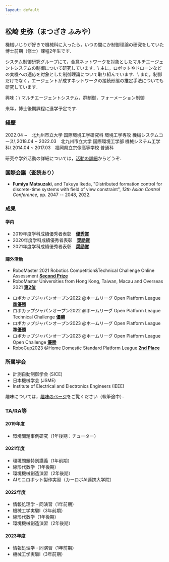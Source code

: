 ```yaml
---
layout: default
---
```


## **松崎 史弥（まつざき ふみや）**
機械いじりが好きで機械科に入ったら，いつの間にか制御理論の研究をしていた博士前期（修士）課程2年生です．

システム制御研究グループにて，合意ネットワークを対象としたマルチエージェントシステムの制御について研究しています．\\
主に，ロボットやドローンなどの実機への適応を対象とした制御理論について取り組んでいます．\\
また，制御だけでなく，エージェントが成すネットワークの接続形態の推定手法についても研究しています．

興味：\\
マルチエージェントシステム，群制御，フォーメーション制御

来年，博士後期課程に進学予定です．

<!-- [Link to another page](./another-page.html). -->

### **経歴**
2022.04 ~　北九州市立大学 国際環境工学研究科 環境工学専攻 機械システムコース\\
2018.04 ~ 2022.03　北九州市立大学 国際環境工学部 機械システム工学科\\
2014.04 ~ 2017.03　福岡県立宗像高等学校 普通科
<!-- 2022年4月　北九州市立大学 国際環境工学研究科 環境工学専攻 機械システムコース 博士前期課程　入学
2022年3月　北九州市立大学 国際環境工学部 機械システム工学科　卒業
2018年4月　北九州市立大学 国際環境工学部 機械システム工学科　入学
2017年3月　福岡県立宗像高等学校　卒業
2014年4月　福岡県立宗像高等学校　入学   -->

研究や学外活動の詳細については，[活動の詳細](./detail.html)からどうぞ．

### **国際会議**（査読あり）
* __Fumiya Matsuzaki__, and Takuya Ikeda, "Distributed formation control for discrete-time systems with field of view constraint", _13th Asian Control Conference_, pp. 2047 -- 2048, 2022.

### **成果**
#### 学内
* 2019年度学科成績優秀者表彰　<u><b>優秀賞</b></u>
* 2020年度学科成績優秀者表彰　<u><b>奨励賞</b></u>
* 2021年度学科成績優秀者表彰　<u><b>奨励賞</b></u>

#### 課外活動
* RoboMaster 2021 Robotics Competition&Technical Challenge Online Assessment <u><b>Second Prize</b></u>
* RoboMaster Universities from Hong Kong, Taiwan, Macau and Overseas 2021 <u><b>第2位</b></u>
<!-- * 第31回マイクロマウス九州地区大会 ロボトレース競技 <u><b>準優勝</b></u> -->
* ロボカップジャパンオープン2022 @ホームリーグ Open Platform League <u><b>準優勝</b></u>
* ロボカップジャパンオープン2022 @ホームリーグ Open Platform League Technical Challenge <u><b>優勝</b></u>
* ロボカップジャパンオープン2023 @ホームリーグ Open Platform League <u><b>準優勝</b></u>
* ロボカップジャパンオープン2023 @ホームリーグ Open Platform League Open Challenge <u><b>優勝</b></u>
* RoboCup2023 @Home Domestic Standard Platform League <u><b>2nd Place</b></u>


### **所属学会**
* 計測自動制御学会 (SICE)
* 日本機械学会 (JSME)
* Institute of Electrical and Electronics Engineers (IEEE)


趣味については，[趣味のページ](./hobby.html)をご覧ください（執筆途中）．

### **TA/RA等**
#### 2019年度
* 環境問題事例研究（1年後期：チューター）

#### 2021年度
* 環境問題特別講義（1年前期）
* 線形代数学（1年後期）
* 環境機械創造演習（2年後期）
* AIミニロボット製作実習（カーロボAI連携大学院）

#### 2022年度
* 情報処理学・同演習（1年前期）
* 機械工学実験Ⅰ（3年前期）
* 線形代数学（1年後期）
* 環境機械創造演習（2年後期）

#### 2023年度
* 情報処理学・同演習（1年前期）
* 機械工学実験Ⅰ（3年前期）


<!-- ## 研究
システム制御研究グループにて，合意ネットワークを対象としたマルチエージェントシステムの制御について研究しています．
特に，ロボットやドローンなどの実機への適応を対象とした制御理論について取り組んでいます．

#### フォーメーション制御
卒業研究にてFOV（視野角）制約下でのフォーメーション制御問題について，制約を考慮した自律分散制御器（Trajectory Planner）の提案およびフォーメーション達成のための十分条件を示し，部分的な情報しか得られない環境下での制御器の提案を行いました．
本研究では特に2台の場合に注目し，得られた条件はエージェントの初期状態と制御器のパラメータによって記述され，エージェントがセンサの視野内に入ると，その視野内に留まるという特性を持っています．
今後は学部時に取り組んだ研究について，エージェント台数を2台だけでなく任意の台数に（一般化）した場合の十分条件の導出について取り組む予定です．
また，ドローンを用いた組み込み実験も行う予定です．（現在，機材セッティング中）

#### ネットワークトポロジー推定


### 研究業績
* __Fumiya Matsuzaki__, and Takuya Ikeda, "Distributed formation control for discrete-time systems with field of view constraint", _13th Asian Control Conference_, 2022.

## 活動
#### **RoboCup@Home (2022/10~)**
HibikinoMusashi@Homeという九州工業大学・北九州市立大学の合同チームにて，RoboCup@Homeに参加しています．
主に「Carry My Luggage」という，人物追跡・物体認識に関するタスクのメインプログラマを担当しています．

#### **マイクロマウス (2022/09~)**
マイクロマウス　ロボトレース部門に，トレーニングトレーサーで参加しています．
初出場で，マイクロマウス九州支部大会　ロボトレース部門　準優勝という結果を出してしまいました．

#### **FUKUOKA NIWAKA (2020/08~2022/12)**
DJIが主催するロボット大会，RoboMasterに参戦しているFUKUOKA NIWAKAに所属しました．
主にバランシング（倒立振子）ロボットとドローン（ヘキサコプタ）の制御を担当していました．
また，オンライン大会における技術翻訳，WordPressによるホームページ記事の執筆やTwitter運営等の広報も行っていました． -->
